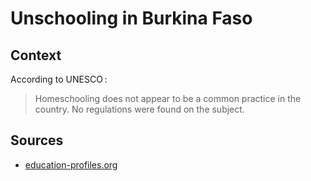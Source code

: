 # Unschooling in Burkina Faso

## Context

According to UNESCO :

> Homeschooling does not appear to be a common practice in the country. No regulations were found on the subject.

## Sources

* [education-profiles.org](https://education-profiles.org/fr/afrique-sub-saharienne/burkina-faso/~acteurs-non-etatiques-dans-leducation)
